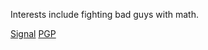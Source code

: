 Interests include fighting bad guys with math.

[Signal](https://signal.me/#eu/OdAXLWU0ZZ3t_5HBLmqM_cY6G-WjpAaMP7salyvcYVIv1YRhAXxEoaZeojOF8NlS)
[PGP](https://kbmorales.com/files/pgp.txt)
